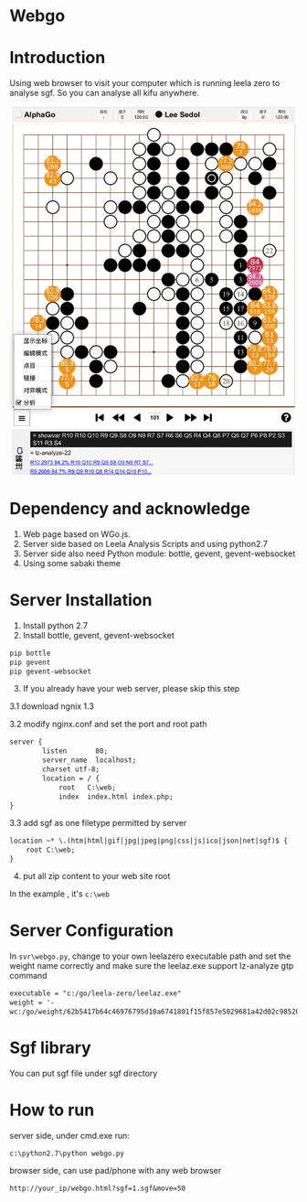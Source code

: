 # Webgo

# Introduction
Using web browser to visit your computer which is running leela zero to analyse sgf.
So you can analyse all kifu anywhere.

![screenshot](screenshot/chinese.PNG)

# Dependency and acknowledge
1. Web page based on WGo.js.
2. Server side based on Leela Analysis Scripts and using python2.7
3. Server side also need Python module: bottle, gevent, gevent-websocket
4. Using some sabaki theme

# Server Installation
1. Install python 2.7
2. Install bottle, gevent, gevent-websocket
```
pip bottle
pip gevent
pip gevent-websocket
```
3. If you already have your web server, please skip this step

3.1 download ngnix 1.3

3.2 modify nginx.conf and set the port and root path
```
server {
        listen       80;
        server_name  localhost;
        charset utf-8;
        location = / {
            root   C:\web;
            index  index.html index.php;
}
```
3.3 add sgf as one filetype permitted by server
```
location ~* \.(htm|html|gif|jpg|jpeg|png|css|js|ico|json|net|sgf)$ {
    root C:\web;
}
```
4. put all zip content to your web site root

In the example , it's ```c:\web```

# Server Configuration
In ```svr\webgo.py```, change to your own leelazero executable path and set the weight name correctly and make sure the leelaz.exe support lz-analyze gtp command
```
executable = "c:/go/leela-zero/leelaz.exe"
weight = '-wc:/go/weight/62b5417b64c46976795d10a6741801f15f857e5029681a42d02c9852097df4b9.gz'
```

# Sgf library
You can put sgf file under sgf directory

# How to run
server side, under cmd.exe run:
```
c:\python2.7\python webgo.py
```

browser side, can use pad/phone with any web browser
```
http://your_ip/webgo.html?sgf=1.sgf&move=50
```

